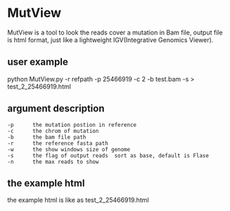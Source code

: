# MutView
MutView is a tool to look the reads cover a mutation in Bam file, output file is html format, just like a lightweight IGV(Integrative Genomics Viewer).

## user example
python MutView.py -r refpath -p 25466919 -c 2 -b test.bam -s > test_2_25466919.html

## argument description
```
-p      the mutation postion in reference
-c      the chrom of mutation
-b      the bam file path
-r      the reference fasta path
-w      the show windows size of genome
-s      the flag of output reads  sort as base, default is Flase
-n      the max reads to show
```

## the example html 
the example html is like as test_2_25466919.html

